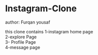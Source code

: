 # Instagram-Clone
author: Furqan yousaf

this clone contains 
1-instagram home page   
2-explore Page  
3- Profile Page  
4-message page 


